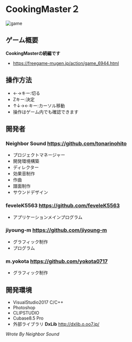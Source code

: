 # CookingMaster２
![game](https://user-images.githubusercontent.com/30017323/52531561-b811ed80-2d5a-11e9-9d52-93f280c6b828.png)
## ゲーム概要

**CookingMasterの続編です**
+ https://freegame-mugen.jp/action/game_6944.html
## 操作方法
+ ←→キー:切る
+ Zキー:決定
+ ↑↓→←キー:カーソル移動
+ 操作はゲーム内でも確認できます
## 開発者
### **Neighbor Sound https://github.com/tonarinohito**
+ プロジェクトマネージャー
+ 開発環境構築
+ ディレクター
+ 効果音制作
+ 作曲
+ 譜面制作
+ サウンドデザイン
### **feveleK5563 https://github.com/feveleK5563**
+ アプリケーションメインプログラム
### **jiyoung-m https://github.com/jiyoung-m**
+ グラフィック制作
+ プログラム
### **m.yokota https://github.com/yokota0717**
+ グラフィック制作
## 開発環境
+ VisualStudio2017 C/C++
+ Photoshop
+ CLIPSTUDIO
+ Cubase8.5 Pro
+ 外部ライブラリ **DxLib** http://dxlib.o.oo7.jp/

*Wrote By Neighbor Sound*
